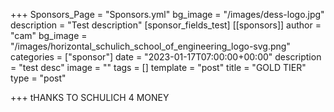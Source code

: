 +++
Sponsors_Page = "Sponsors.yml"
bg_image = "/images/dess-logo.jpg"
description = "Test description"
[sponsor_fields_test]
[[sponsors]]
author = "cam"
bg_image = "/images/horizontal_schulich_school_of_engineering_logo-svg.png"
categories = ["sponsor"]
date = "2023-01-17T07:00:00+00:00"
description = "test desc"
image = ""
tags = []
template = "post"
title = "GOLD TIER"
type = "post"

+++
tHANKS TO SCHULICH 4 MONEY